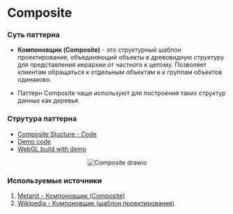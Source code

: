# Composite

### Суть паттерна

- **Компоновщик (Composite)** - это структурный шаблон проектирования, объединяющий объекты в древовидную структуру для представления иерархии от частного к целому. Позволяет клиентам обращаться к отдельным объектам и к группам объектов одинаково.

- Паттерн Composite чаще используют для построения таких структур данных как деревья.


### Струтура паттерна
- [Composite Stucture - Code](https://github.com/artem-karaman/Unity-Design-Pattern/blob/master/Assets/Structural%20Patterns/Composite%20Pattern/Structure/CompositeStructure.cs)
- [Demo code]()
- [WebGL build with demo]()

<div id="diagram" align="center">
  
 ![Composite drawio](https://user-images.githubusercontent.com/19500536/160926326-20a54179-be6d-4538-bca8-0289679a77f4.svg)

  
</div>

### Используемые источники

1. [Metanit - Компоновщик (Composite)](https://metanit.com/sharp/patterns/4.4.php)
2. [Wikipedia - Компоновщик (шаблон проектирования)](https://ru.wikipedia.org/wiki/%D0%9A%D0%BE%D0%BC%D0%BF%D0%BE%D0%BD%D0%BE%D0%B2%D1%89%D0%B8%D0%BA_(%D1%88%D0%B0%D0%B1%D0%BB%D0%BE%D0%BD_%D0%BF%D1%80%D0%BE%D0%B5%D0%BA%D1%82%D0%B8%D1%80%D0%BE%D0%B2%D0%B0%D0%BD%D0%B8%D1%8F))

